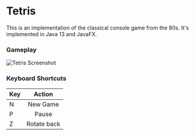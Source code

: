 # Tetris

This is an implementation of the classical console game from the 80s. It's implemented in Java 13 and JavaFX.

### Gameplay
![Tetris Screenshot](https://github.com/ademsalih/Tetris/blob/master/screenshots/TetrisGif.gif?raw=true "Screenshot")

### Keyboard Shortcuts

| Key           | Action        |
| ------------- |:-------------:|
| N             | New Game      |
| P             | Pause         |
| Z             | Rotate back   |
